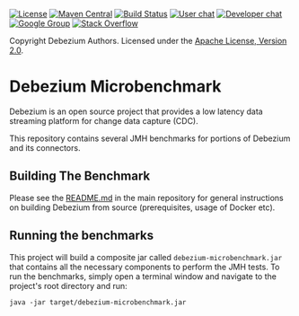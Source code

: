 [![License](http://img.shields.io/:license-apache%202.0-brightgreen.svg)](http://www.apache.org/licenses/LICENSE-2.0.html)
[![Maven Central](https://maven-badges.herokuapp.com/maven-central/io.debezium/debezium-microbenchmark/badge.svg)](http://search.maven.org/#search%7Cga%7C1%7Cg%3A%22io.debezium%22)
[![Build Status](https://github.com/debezium/debezium-microbenchmark/workflows/Maven%20CI/badge.svg?branch=master)](https://github.com/debezium/debezium-microbenchmark/actions)
[![User chat](https://img.shields.io/badge/chat-users-brightgreen.svg)](https://gitter.im/debezium/user)
[![Developer chat](https://img.shields.io/badge/chat-devs-brightgreen.svg)](https://gitter.im/debezium/dev)
[![Google Group](https://img.shields.io/:mailing%20list-debezium-brightgreen.svg)](https://groups.google.com/forum/#!forum/debezium)
[![Stack Overflow](http://img.shields.io/:stack%20overflow-debezium-brightgreen.svg)](http://stackoverflow.com/questions/tagged/debezium)

Copyright Debezium Authors.
Licensed under the [Apache License, Version 2.0](http://www.apache.org/licenses/LICENSE-2.0).

# Debezium Microbenchmark

Debezium is an open source project that provides a low latency data streaming platform for change data capture (CDC).

This repository contains several JMH benchmarks for portions of Debezium and its connectors.

## Building The Benchmark

Please see the [README.md](https://github.com/debezium/debezium#building-debezium) in the main repository for general instructions on building Debezium from source (prerequisites, usage of Docker etc).

## Running the benchmarks

This project will build a composite jar called `debezium-microbenchmark.jar` that contains all the necessary components to perform the JMH tests.
To run the benchmarks, simply open a terminal window and navigate to the project's root directory and run:

```
java -jar target/debezium-microbenchmark.jar
```

